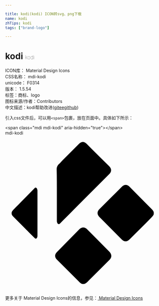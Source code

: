 ```yaml
---

title: kodi(kodi) ICON转svg、png下载
name: kodi
zhTips: kodi
tags: ["brand-logo"]

---
```


# kodi  <small style="font-size: 60%;font-weight: 100">kodi</small>


<div class="detail-page">
<p>
<span>
ICON库：
<span class="badge-secondary badge">Material Design Icons</span> 
</span>
<br/>
<span>
CSS名称：
<span class="badge-secondary badge">mdi-kodi</span> 
</span>
<br/>
<span>
unicode：
<span class="badge-secondary badge">F0314</span> 
<copy-btn content='F0314' btn-title=""></copy-btn>
<copy-btn :content='String.fromCodePoint(parseInt("F0314", 16))' btn-title="复制U"></copy-btn>
</span>
<br/>
<span>
版本：
<span class="badge-secondary badge">1.5.54</span> 
</span><br/><span>标签：<span class="badge-light badge"><router-link to="/tags/brand-logo.html">商标、logo</router-link></span></span>
<br/>
<span>图标来源/作者：<span class="badge-light badge">Contributors</span></span> 
<br/>
<span class="zh-detail">中文描述：<span class="badge-primary badge">kodi</span><span class="help-link"><span>帮助改进</span>(<a href="https://gitee.com/liuwave/icon-helper/edit/master/json/material/kodi.json" target="_blank" rel="noopener noreferrer">gitee</a><a href="https://github.com/liuwave/icon-helper/edit/master/json/material/kodi.json" target="_blank" rel="noopener noreferrer">github</a></span>)</span><br/>
</p>
</div>
<div class="alert alert-dark">
  <i class="mdi mdi-kodi mdi-48px"></i>
  <i class="mdi mdi-kodi mdi-36px"></i>
  <i class="mdi mdi-kodi mdi-24px"></i>
  <i class="mdi mdi-kodi mdi-18px"></i>
</div>
<div>
  <p>引入css文件后，可以用<code>&lt;span&gt;</code>包裹，放在页面中。具体如下所示：    
  </p>
  <div class="alert alert-primary" style="font-size: 14px">
    &lt;span class="mdi mdi-kodi" aria-hidden="true"&gt;&lt;/span&gt;
    <copy-btn content='<span class="mdi mdi-kodi" aria-hidden="true"></span>'></copy-btn>
  </div>
  <div class="alert alert-secondary">
    <i class="mdi mdi-kodi"
    style="font-size: 24px"
    aria-hidden="true"></i> mdi-kodi
    <copy-btn content="mdi-kodi" btn-title="复制图标名称"></copy-btn>
  </div>
</div>
<div id="svg" class="svg-wrap">
<svg xmlns="http://www.w3.org/2000/svg" viewBox="0 0 24 24"><path d="M12.03,1C11.82,1 11.6,1.11 11.41,1.31C10.56,2.16 9.72,3 8.88,3.84C8.66,4.06 8.6,4.18 8.38,4.38C8.09,4.62 7.96,4.91 7.97,5.28C8,6.57 8,7.84 8,9.13C8,10.46 8,11.82 8,13.16C8,13.26 8,13.34 8.03,13.44C8.11,13.75 8.31,13.82 8.53,13.59C9.73,12.39 10.8,11.3 12,10.09C13.36,8.73 14.73,7.37 16.09,6C16.5,5.6 16.5,5.15 16.09,4.75C14.94,3.6 13.77,2.47 12.63,1.31C12.43,1.11 12.24,1 12.03,1M18.66,7.66C18.45,7.66 18.25,7.75 18.06,7.94C16.91,9.1 15.75,10.24 14.59,11.41C14.2,11.8 14.2,12.23 14.59,12.63C15.74,13.78 16.88,14.94 18.03,16.09C18.43,16.5 18.85,16.5 19.25,16.09C20.36,15 21.5,13.87 22.59,12.75C22.76,12.58 22.93,12.42 23,12.19V11.88C22.93,11.64 22.76,11.5 22.59,11.31C21.47,10.19 20.37,9.06 19.25,7.94C19.06,7.75 18.86,7.66 18.66,7.66M4.78,8.09C4.65,8.04 4.58,8.14 4.5,8.22C3.35,9.39 2.34,10.43 1.19,11.59C0.93,11.86 0.93,12.24 1.19,12.5C1.81,13.13 2.44,13.75 3.06,14.38C3.6,14.92 4,15.33 4.56,15.88C4.72,16.03 4.86,16 4.94,15.81C5,15.71 5,15.58 5,15.47C5,14.29 5,13.37 5,12.19C5,11 5,9.81 5,8.63C5,8.55 5,8.45 4.97,8.38C4.95,8.25 4.9,8.14 4.78,8.09M12.09,14.25C11.89,14.25 11.66,14.34 11.47,14.53C10.32,15.69 9.18,16.87 8.03,18.03C7.63,18.43 7.63,18.85 8.03,19.25C9.14,20.37 10.26,21.47 11.38,22.59C11.54,22.76 11.71,22.93 11.94,23H12.22C12.44,22.94 12.62,22.79 12.78,22.63C13.9,21.5 15.03,20.38 16.16,19.25C16.55,18.85 16.5,18.4 16.13,18C14.97,16.84 13.84,15.69 12.69,14.53C12.5,14.34 12.3,14.25 12.09,14.25Z" /></svg>
</div>
<detail full-name='mdi-kodi'></detail>
    
<div><p>更多关于 Material Design Icons的信息，参见：<a target="_blank" href="https://iconhelper.cn/material.html"> Material Design Icons</a>
</p></div>

